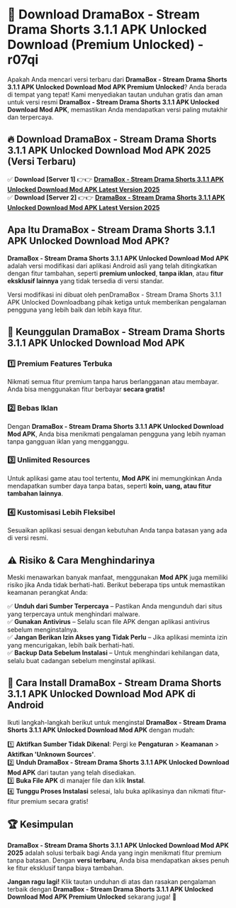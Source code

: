 # 🎯 Download DramaBox - Stream Drama Shorts 3.1.1 APK Unlocked Download (Premium Unlocked) -  r07qi

Apakah Anda mencari versi terbaru dari **DramaBox - Stream Drama Shorts 3.1.1 APK Unlocked Download Mod APK Premium Unlocked**? Anda berada di tempat yang tepat! Kami menyediakan tautan unduhan gratis dan aman untuk versi resmi **DramaBox - Stream Drama Shorts 3.1.1 APK Unlocked Download Mod APK**, memastikan Anda mendapatkan versi paling mutakhir dan terpercaya.

## 🔥 Download DramaBox - Stream Drama Shorts 3.1.1 APK Unlocked Download Mod APK 2025 (Versi Terbaru)

✅ **Download [Server 1]** 👉👉 [**DramaBox - Stream Drama Shorts 3.1.1 APK Unlocked Download Mod APK Latest Version 2025**](https://momento.my/?title=DramaBox_-_Stream_Drama_Shorts_3.1.1_APK_Unlocked_Download)  
✅ **Download [Server 2]** 👉👉 [**DramaBox - Stream Drama Shorts 3.1.1 APK Unlocked Download Mod APK Latest Version 2025**](https://momento.my/?title=DramaBox_-_Stream_Drama_Shorts_3.1.1_APK_Unlocked_Download)  

## Apa Itu DramaBox - Stream Drama Shorts 3.1.1 APK Unlocked Download Mod APK?

**DramaBox - Stream Drama Shorts 3.1.1 APK Unlocked Download Mod APK** adalah versi modifikasi dari aplikasi Android asli yang telah ditingkatkan dengan fitur tambahan, seperti **premium unlocked**, **tanpa iklan**, atau **fitur eksklusif lainnya** yang tidak tersedia di versi standar.

Versi modifikasi ini dibuat oleh penDramaBox - Stream Drama Shorts 3.1.1 APK Unlocked Downloadbang pihak ketiga untuk memberikan pengalaman pengguna yang lebih baik dan lebih kaya fitur.

## 🎯 Keunggulan DramaBox - Stream Drama Shorts 3.1.1 APK Unlocked Download Mod APK

### 1️⃣ Premium Features Terbuka
Nikmati semua fitur premium tanpa harus berlangganan atau membayar. Anda bisa menggunakan fitur berbayar **secara gratis!**

### 2️⃣ Bebas Iklan
Dengan **DramaBox - Stream Drama Shorts 3.1.1 APK Unlocked Download Mod APK**, Anda bisa menikmati pengalaman pengguna yang lebih nyaman tanpa gangguan iklan yang mengganggu.

### 3️⃣ Unlimited Resources
Untuk aplikasi game atau tool tertentu, **Mod APK** ini memungkinkan Anda mendapatkan sumber daya tanpa batas, seperti **koin, uang, atau fitur tambahan lainnya**.

### 4️⃣ Kustomisasi Lebih Fleksibel
Sesuaikan aplikasi sesuai dengan kebutuhan Anda tanpa batasan yang ada di versi resmi.

## ⚠️ Risiko & Cara Menghindarinya

Meski menawarkan banyak manfaat, menggunakan **Mod APK** juga memiliki risiko jika Anda tidak berhati-hati. Berikut beberapa tips untuk memastikan keamanan perangkat Anda:

✅ **Unduh dari Sumber Terpercaya** – Pastikan Anda mengunduh dari situs yang terpercaya untuk menghindari malware.  
✅ **Gunakan Antivirus** – Selalu scan file APK dengan aplikasi antivirus sebelum menginstalnya.  
✅ **Jangan Berikan Izin Akses yang Tidak Perlu** – Jika aplikasi meminta izin yang mencurigakan, lebih baik berhati-hati.  
✅ **Backup Data Sebelum Instalasi** – Untuk menghindari kehilangan data, selalu buat cadangan sebelum menginstal aplikasi.

## 📌 Cara Install DramaBox - Stream Drama Shorts 3.1.1 APK Unlocked Download Mod APK di Android

Ikuti langkah-langkah berikut untuk menginstal **DramaBox - Stream Drama Shorts 3.1.1 APK Unlocked Download Mod APK** dengan mudah:

1️⃣ **Aktifkan Sumber Tidak Dikenal**: Pergi ke **Pengaturan** > **Keamanan** > **Aktifkan 'Unknown Sources'**.  
2️⃣ **Unduh DramaBox - Stream Drama Shorts 3.1.1 APK Unlocked Download Mod APK** dari tautan yang telah disediakan.  
3️⃣ **Buka File APK** di manajer file dan klik **Instal**.  
4️⃣ **Tunggu Proses Instalasi** selesai, lalu buka aplikasinya dan nikmati fitur-fitur premium secara gratis!

## 🏆 Kesimpulan

**DramaBox - Stream Drama Shorts 3.1.1 APK Unlocked Download Mod APK 2025** adalah solusi terbaik bagi Anda yang ingin menikmati fitur premium tanpa batasan. Dengan **versi terbaru**, Anda bisa mendapatkan akses penuh ke fitur eksklusif tanpa biaya tambahan.

**Jangan ragu lagi!** Klik tautan unduhan di atas dan rasakan pengalaman terbaik dengan **DramaBox - Stream Drama Shorts 3.1.1 APK Unlocked Download Mod APK Premium Unlocked** sekarang juga! 🚀
